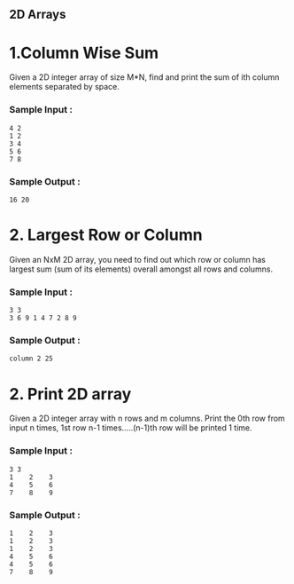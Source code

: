 ## 2D Arrays
# 1.Column Wise Sum

Given a 2D integer array of size M*N, find and print the sum of ith column elements separated by space.
 ### Sample Input :<br>

```
4 2
1 2
3 4
5 6
7 8
```
### Sample Output :<br>
``` 
16 20 
```

# 2. Largest Row or Column

Given an NxM 2D array, you need to find out which row or column has largest sum (sum of its elements) overall amongst all rows and columns.

### Sample Input :<br>

```
3 3
3 6 9 1 4 7 2 8 9
```

### Sample Output :<br>
``` 
column 2 25
```


# 2. Print 2D array

Given a 2D integer array with n rows and m columns. Print the 0th row from input n times, 1st row n-1 times…..(n-1)th row will be printed 1 time.
### Sample Input :<br>

```
3 3
1    2    3
4    5    6
7    8    9
```

### Sample Output :<br>
``` 
1    2    3
1    2    3
1    2    3
4    5    6
4    5    6
7    8    9
```